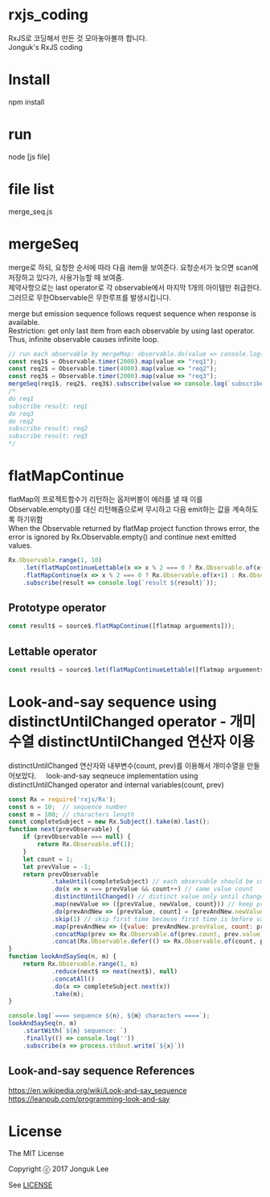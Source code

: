# rxjs_coding
 RxJS로 코딩해서 만든 것 모아놓아볼까 합니다.  
 Jonguk's RxJS coding  

# Install  
 npm install  

# run  
 node [js file]  

# file list  
 merge_seq.js  

# mergeSeq   
merge로 하되, 요청한 순서에 따라 다음 item을 보여준다. 요청순서가 늦으면 scan에 저장하고 있다가, 사용가능할 때 보여줌.  
제약사항으로는 last operator로 각 observable에서 마지막 1개의 아이템만 취급한다. 그러므로 무한Observable은 무한루프를 발생시킵니다.  

merge but emission sequence follows request sequence when response is available.  
Restriction: get only last item from each observable by using last operator.
Thus, infinite observable causes infinite loop.
 ```js
 // run each observable by mergeMap: observable.do(value => console.log(`do ${value}`)).last()
 const req1$ = Observable.timer(2000).map(value => "req1");
 const req2$ = Observable.timer(4000).map(value => "req2");
 const req3$ = Observable.timer(2000).map(value => "req3");
 mergeSeq(req1$, req2$, req3$).subscribe(value => console.log(`subscribe result: ${value}`));
 /*
 do req1
 subscribe result: req1
 do req3
 do req2
 subscribe result: req2
 subscribe result: req3
 */
 ```

# flatMapContinue
flatMap의 프로젝트함수가 리턴하는 옵저버블이 에러를 낼 때 이를 Observable.empty()를 대신 리턴해줌으로써 무시하고 다음 emit하는 값을 계속하도록 하기위함   
When the Observable returned by flatMap project function throws error, the error is ignored by Rx.Observable.empty() and continue next emitted values.
```js
Rx.Observable.range(1, 10)
    .let(flatMapContinueLettable(x => x % 2 === 0 ? Rx.Observable.of(x+2) : Rx.Observable.throw(new Error('error'))))
    .flatMapContinue(x => x % 2 === 0 ? Rx.Observable.of(x+1) : Rx.Observable.throw(new Error('error')))
    .subscribe(result => console.log(`result ${result}`));
```
## Prototype operator
```js
const result$ = source$.flatMapContinue([flatmap arguements]));
```

## Lettable operator
```js
const result$ = source$.let(flatMapContinueLettable([flatmap arguements]));
```

# Look-and-say sequence using distinctUntilChanged operator  - 개미수열 distinctUntilChanged 연산자 이용
distinctUntilChanged 연산자와 내부변수(count, prev)를 이용해서 개미수열을 만들어보았다.    
look-and-say seqneuce implementation using distinctUntilChanged operator and internal variables(count, prev)   

```js
const Rx = require('rxjs/Rx');
const n = 10;  // sequence number 
const m = 100; // characters length
const completeSubject = new Rx.Subject().take(m).last();
function next(prevObservable) {
    if (prevObservable === null) {
        return Rx.Observable.of(1);
    }
    let count = 1;
    let prevValue = -1;
    return prevObservable
            .takeUntil(completeSubject) // each observable should be complete
            .do(x => x === prevValue && count++) // same value count
            .distinctUntilChanged() // distinct value only until changed
            .map(newValue => ({prevValue, newValue, count})) // keep prev and new
            .do(prevAndNew => [prevValue, count] = [prevAndNew.newValue, 1]) // reset prevValue and count
            .skip(1) // skip first time because first time is before value changed or stream is completed
            .map(prevAndNew => ({value: prevAndNew.prevValue, count: prevAndNew.count})) // prevAndNew -> prev Only
            .concatMap(prev => Rx.Observable.of(prev.count, prev.value)) // next Observable
            .concat(Rx.Observable.defer(() => Rx.Observable.of(count, prevValue))); // last Observable
}
function lookAndSaySeq(n, m) {
    return Rx.Observable.range(1, n)
            .reduce(next$ => next(next$), null)
            .concatAll()
            .do(x => completeSubject.next(x))
            .take(m);
}

console.log(`==== sequence ${n}, ${m} characters ====`);
lookAndSaySeq(n, m)
    .startWith(`${n} sequence: `)
    .finally(() => console.log(''))
    .subscribe(x => process.stdout.write(`${x}`))
```

## Look-and-say sequence References
https://en.wikipedia.org/wiki/Look-and-say_sequence   
https://leanpub.com/programming-look-and-say  


# License

The MIT License   

Copyright ⓒ 2017 Jonguk Lee  

See [LICENSE](https://github.com/jonguk0114/rxjs_coding/blob/master/LICENSE.md)   
